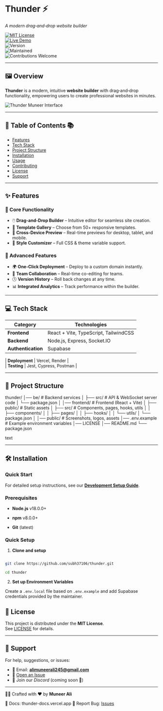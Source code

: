 # Thunder ⚡️  
*A modern drag‑and‑drop website builder*  

[![MIT License](https://img.shields.io/badge/License-MIT-green.svg)](https://opensource.org/licenses/MIT)  
[![Live Demo](https://img.shields.io/website?down_color=red&down_message=Offline&label=Demo&up_color=blue&up_message=Live&url=https%3A%2F%2Fthunder-muneer.vercel.app)](https://thunder-muneer.vercel.app)  
![Version](https://img.shields.io/badge/version-1.0.0-blue)  
![Maintained](https://img.shields.io/badge/Maintained%3F-Yes-brightgreen.svg)  
![Contributions Welcome](https://img.shields.io/badge/Contributions-Welcome-orange)  

---

## 🖼️ Overview  

**Thunder** is a modern, intuitive **website builder** with drag‑and‑drop functionality, empowering users to create professional websites in minutes.  

![Thunder Muneer Interface](https://raw.githubusercontent.com/Muneerali199/website-builder/main/public/assets/sc.png)  

---

## 🌟 Table of Contents 📚  

- [Features](#-features)  
- [Tech Stack](#-tech-stack)  
- [Project Structure](#-project-structure)  
- [Installation](#️-installation)  
- [Usage](#-usage)  
- [Contributing](#-contributing)  
- [License](#-license)  
- [Support](#-support)  

---

## ✨ Features  

### 🚀 Core Functionality  
- 🖱️ **Drag-and-Drop Builder** – Intuitive editor for seamless site creation.  
- 🎨 **Template Gallery** – Choose from 50+ responsive templates.  
- 📱 **Cross-Device Preview** – Real-time previews for desktop, tablet, and mobile.  
- 🌈 **Style Customizer** – Full CSS & theme variable support.  

### 🔧 Advanced Features  
- 🌍 **One-Click Deployment** – Deploy to a custom domain instantly.  
- 🤝 **Team Collaboration** – Real-time co-editing for teams.  
- 🕒 **Version History** – Roll back changes at any time.  
- 📊 **Integrated Analytics** – Track performance within the builder.  

---

## 💻 Tech Stack  

| Category           | Technologies                          |  
|--------------------|---------------------------------------|  
| **Frontend**       | React + Vite, TypeScript, TailwindCSS |  
| **Backend**        | Node.js, Express, Socket.IO           |  
| **Authentication** | Supabase                              |  

| **Deployment**     | Vercel, Render                        |  
| **Testing**        | Jest, Cypress, Postman                |  

---

## 📂 Project Structure  

thunder/
│── be/ # Backend services
│ ├── src/ # API & WebSocket server code
│ └── package.json
│
│── frontend/ # Frontend (React + Vite)
│ ├── public/ # Static assets
│ ├── src/ # Components, pages, hooks, utils
│ │ ├── components/
│ │ ├── pages/
│ │ ├── hooks/
│ │ └── utils/
│ └── package.json
│
│── public/ # Screenshots, logos, assets
│── .env.example # Example environment variables
│── LICENSE
│── README.md
└── package.json

text

---

## 🛠️ Installation  
### Quick Start

For detailed setup instructions, see our **[Development Setup Guide](DEVELOPMENT_SETUP.md)**.


### Prerequisites  

- **Node.js** v18.0.0+  

- **npm** v8.0.0+  

- **Git** (latest)  


### Quick Setup  


1. **Clone and setup**  

```bash

git clone https://github.com/subh37106/thunder.git

cd thunder
```

2. **Set up Environment Variables**

Create a `.env.local` file based on `.env.example` and add Supabase credentials provided by the maintainer.

## 📜 License  


This project is distributed under the **MIT License**.  
See [LICENSE](LICENSE) for details.  

---

## 💬 Support  

For help, suggestions, or issues:  
- 📧 Email: **alimuneerali245@gmail.com**  
- 🐞 [Open an Issue](https://github.com/Muneerali199/thunder/issues)  
- 💬 Join our *Discord* (coming soon 🚀)  

---

👨‍💻 Crafted with ❤️ by **Muneer Ali**  

📖 Docs: thunder-docs.vercel.app
🐞 Report Bug: [Issues](https://github.com/Muneerali199/thunder/issues)
